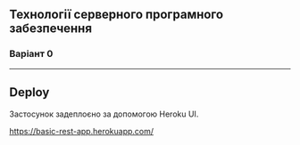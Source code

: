 ## Технології серверного програмного забезпечення

### Варіант 0

---

## Deploy
Застосунок задеплоєно за допомогою Heroku UI. 

https://basic-rest-app.herokuapp.com/